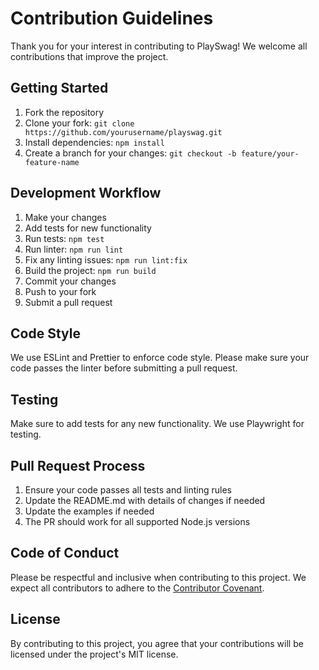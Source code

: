 # Contribution Guidelines

Thank you for your interest in contributing to PlaySwag! We welcome all contributions that improve the project.

## Getting Started

1. Fork the repository
2. Clone your fork: `git clone https://github.com/yourusername/playswag.git`
3. Install dependencies: `npm install`
4. Create a branch for your changes: `git checkout -b feature/your-feature-name`

## Development Workflow

1. Make your changes
2. Add tests for new functionality
3. Run tests: `npm test`
4. Run linter: `npm run lint`
5. Fix any linting issues: `npm run lint:fix`
6. Build the project: `npm run build`
7. Commit your changes
8. Push to your fork
9. Submit a pull request

## Code Style

We use ESLint and Prettier to enforce code style. Please make sure your code passes the linter before submitting a pull request.

## Testing

Make sure to add tests for any new functionality. We use Playwright for testing.

## Pull Request Process

1. Ensure your code passes all tests and linting rules
2. Update the README.md with details of changes if needed
3. Update the examples if needed
4. The PR should work for all supported Node.js versions

## Code of Conduct

Please be respectful and inclusive when contributing to this project. We expect all contributors to adhere to the [Contributor Covenant](https://www.contributor-covenant.org/version/2/0/code_of_conduct/).

## License

By contributing to this project, you agree that your contributions will be licensed under the project's MIT license.
